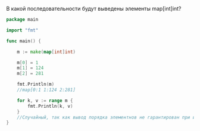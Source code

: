 В какой последовательности будут выведены элементы map[int]int?
```go
package main

import "fmt"

func main() {

	m := make(map[int]int)

	m[0] = 1
	m[1] = 124
	m[2] = 281

	fmt.Println(m)
	//map[0:1 1:124 2:281]

	for k, v := range m {
		fmt.Println(k, v)
	}
	//Случайный, так как вывод порядка элементнов не гарантирован при итерации по map
}
```